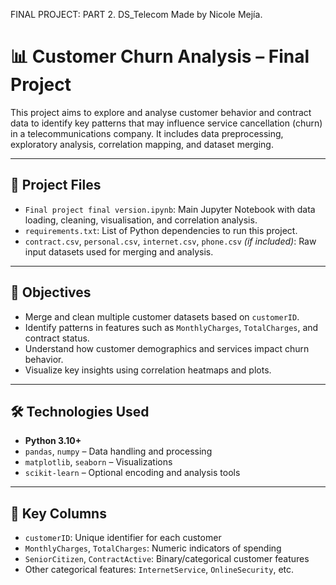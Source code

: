 FINAL PROJECT: PART 2. DS_Telecom
Made by Nicole Mejía.

# 📊 Customer Churn Analysis – Final Project

This project aims to explore and analyse customer behavior and contract data to identify key patterns that may influence service cancellation (churn) in a telecommunications company. It includes data preprocessing, exploratory analysis, correlation mapping, and dataset merging.

---

## 🧾 Project Files

- `Final project final version.ipynb`: Main Jupyter Notebook with data loading, cleaning, visualisation, and correlation analysis.
- `requirements.txt`: List of Python dependencies to run this project.
- `contract.csv`, `personal.csv`, `internet.csv`, `phone.csv` *(if included)*: Raw input datasets used for merging and analysis.

---

## 🧠 Objectives

- Merge and clean multiple customer datasets based on `customerID`.
- Identify patterns in features such as `MonthlyCharges`, `TotalCharges`, and contract status.
- Understand how customer demographics and services impact churn behavior.
- Visualize key insights using correlation heatmaps and plots.

---

## 🛠️ Technologies Used

- **Python 3.10+**
- `pandas`, `numpy` – Data handling and processing  
- `matplotlib`, `seaborn` – Visualizations  
- `scikit-learn` – Optional encoding and analysis tools

---

## 📌 Key Columns

- `customerID`: Unique identifier for each customer  
- `MonthlyCharges`, `TotalCharges`: Numeric indicators of spending  
- `SeniorCitizen`, `ContractActive`: Binary/categorical customer features  
- Other categorical features: `InternetService`, `OnlineSecurity`, etc.




